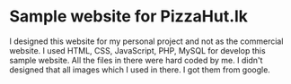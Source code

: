 # Sample website for PizzaHut.lk
I designed this website for my personal project and not as the commercial website. I used HTML, CSS, JavaScript, PHP, MySQL for develop this sample website. All the files in there were hard coded by me. I didn't designed that all images which I used in there. I got them from google.
